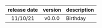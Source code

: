 | release date | version | description |
|:---:|:---:|---|
| 11/10/21 | v0.0.0 | Birthday |

<!-- 
To add row:
|:---:|:---:|---|
| DATE | VERSION | DESCRIPTION |
 -->
